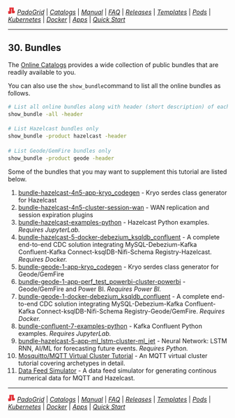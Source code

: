 ![PadoGrid](https://github.com/padogrid/padogrid/raw/develop/images/padogrid-3d-16x16.png) [*PadoGrid*](https://github.com/padogrid) | [*Catalogs*](https://github.com/padogrid/catalog-bundles/blob/master/all-catalog.md) | [*Manual*](https://github.com/padogrid/padogrid/wiki) | [*FAQ*](https://github.com/padogrid/padogrid/wiki/faq) | [*Releases*](https://github.com/padogrid/padogrid/releases) | [*Templates*](https://github.com/padogrid/padogrid/wiki/Using-Bundle-Templates) | [*Pods*](https://github.com/padogrid/padogrid/wiki/Understanding-Padogrid-Pods) | [*Kubernetes*](https://github.com/padogrid/padogrid/wiki/Kubernetes) | [*Docker*](https://github.com/padogrid/padogrid/wiki/Docker) | [*Apps*](https://github.com/padogrid/padogrid/wiki/Apps) | [*Quick Start*](https://github.com/padogrid/padogrid/wiki/Quick-Start)

---

## 30. Bundles

The [Online Catalogs](https://github.com/padogrid/catalog-bundles/blob/master/all-catalog.md) provides a wide collection of public bundles that are readily available to you.

You can also use the `show_bundle`command to list all the online bundles as follows.

```bash
# List all online bundles along with header (short description) of each bundle
show_bundle -all -header

# List Hazelcast bundles only
show_bundle -product hazelcast -header

# List Geode/GemFire bundles only
show_bundle -product geode -header
```

Some of the bundles that you may want to supplement this tutorial are listed below.

1. [bundle-hazelcast-4n5-app-kryo_codegen](https://github.com/padogrid/bundle-hazelcast-4n5-app-kryo_codegen) - Kryo serdes class generator for Hazelcast
1. [bundle-hazelcast-4n5-cluster-session-wan](https://github.com/padogrid/bundle-hazelcast-4n5-cluster-session-wan) - WAN replication and session expiration plugins
1. [bundle-hazelcast-examples-python](https://github.com/padogrid/bundle-hazelcast-examples-python) - Hazelcast Python examples. *Requires JupyterLab.*
1. [bundle-hazelcast-5-docker-debezium_ksqldb_confluent](https://github.com/padogrid/bundle-hazelcast-5-docker-debezium_ksqldb_confluent) - A complete end-to-end CDC solution integrating MySQL-Debezium-Kafka Confluent-Kafka Connect-ksqlDB-Nifi-Schema Registry-Hazelcast. *Requires Docker.*
1. [bundle-geode-1-app-kryo_codegen](https://github.com/padogrid/bundle-geode-1-docker-debezium_ksqldb_confluent) - Kryo serdes class generator for Geode/GemFire
1. [bundle-geode-1-app-perf_test_powerbi-cluster-powerbi](https://github.com/padogrid/bundle-geode-1-app-perf_test_powerbi-cluster-powerbi) - Geode/GemFire and Power BI. *Requires Power BI.*
1. [bundle-geode-1-docker-debezium_ksqldb_confluent](https://github.com/padogrid/bundle-geode-1-docker-debezium_ksqldb_confluent) - A complete end-to-end CDC solution integrating MySQL-Debezium-Kafka Confluent-Kafka Connect-ksqlDB-Nifi-Schema Registry-Geode/GemFire. *Requires Docker.*
1. [bundle-confluent-7-examples-python](https://github.com/padogrid/bundle-confluent-7-examples-python) - Kafka Confluent Python examples. *Requires JupyterLab.*
1. [ bundle-hazelcast-5-app-ml_lstm-cluster-ml_jet](https://github.com/padogrid/bundle-hazelcast-5-app-ml_lstm-cluster-ml_jet) - Neural Network: LSTM RNN, AI/ML for forecasting future events. *Requires Python.*
1. [Mosquitto/MQTT Virtual Cluster Tutorial](https://github.com/padogrid/bundle-mosquitto-tutorial-virtual-clusters) - An MQTT virtual cluster tutorial covering archetypes in detail.
1. [Data Feed Simulator](https://github.com/padogrid/bundle-none-app-simulator) - A data feed simulator for generating continous numerical data for MQTT and Hazelcast.

---

![PadoGrid](https://github.com/padogrid/padogrid/raw/develop/images/padogrid-3d-16x16.png) [*PadoGrid*](https://github.com/padogrid) | [*Catalogs*](https://github.com/padogrid/catalog-bundles/blob/master/all-catalog.md) | [*Manual*](https://github.com/padogrid/padogrid/wiki) | [*FAQ*](https://github.com/padogrid/padogrid/wiki/faq) | [*Releases*](https://github.com/padogrid/padogrid/releases) | [*Templates*](https://github.com/padogrid/padogrid/wiki/Using-Bundle-Templates) | [*Pods*](https://github.com/padogrid/padogrid/wiki/Understanding-Padogrid-Pods) | [*Kubernetes*](https://github.com/padogrid/padogrid/wiki/Kubernetes) | [*Docker*](https://github.com/padogrid/padogrid/wiki/Docker) | [*Apps*](https://github.com/padogrid/padogrid/wiki/Apps) | [*Quick Start*](https://github.com/padogrid/padogrid/wiki/Quick-Start)
